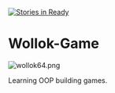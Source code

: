[![Stories in Ready](https://badge.waffle.io/ProyectoFinal2015/wollok.svg?label=ready&title=Ready)](http://waffle.io/ProyectoFinal2015/wollok)

# Wollok-Game #

![wollok64.png](https://bitbucket.org/repo/annz6R/images/1431350970-wollok64.png)


Learning OOP building games.
